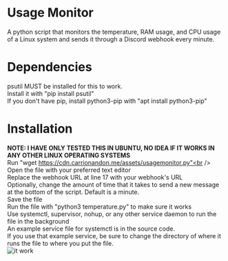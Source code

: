 # Usage Monitor
 A python script that monitors the temperature, RAM usage, and CPU usage of a Linux system and sends it through a Discord webhook every minute.<br />


# Dependencies
psutil MUST be installed for this to work.<br />
Install it with "pip install psutil"<br />
If you don't have pip, install python3-pip with "apt install python3-pip"<br />

# Installation
<b>NOTE: I HAVE ONLY TESTED THIS IN UBUNTU, NO IDEA IF IT WORKS IN ANY OTHER LINUX OPERATING SYSTEMS</b><br />
Run "wget https://cdn.carrionandon.me/assets/usagemonitor.py"<br />
Open the file with your preferred text editor<br />
Replace the webhook URL at line 17 with your webhook's URL<br />
Optionally, change the amount of time that it takes to send a new message at the bottom of the script. Default is a minute.<br />
Save the file<br />
Run the file with "python3 temperature.py" to make sure it works<br />
Use systemctl, supervisor, nohup, or any other service daemon to run the file in the background<br />
An example service file for systemctl is in the source code.<br />
If you use that example service, be sure to change the directory of where it runs the file to where you put the file.<br />
![it work](https://user-images.githubusercontent.com/30084485/223586659-3a030bed-69e8-43c8-8e23-083257df742e.png)
